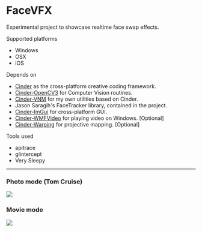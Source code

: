 # FaceVFX

Experimental project to showcase realtime face swap effects. 

Supported platforms

* Windows
* OSX
* iOS

Depends on

* [Cinder](https://github.com/vnm-interactive/Cinder) as the cross-platform creative coding framework.
* [Cinder-OpenCV3](https://github.com/cinder/Cinder-OpenCV3) for Computer Vision routines.
* [Cinder-VNM](https://github.com/vnm-interactive/Cinder-VNM) for my own utilities based on Cinder.
* Jason Saragih's FaceTracker library, contained in the project.
* [Cinder-ImGui](https://github.com/vnm-interactive/Cinder-ImGui) for cross-platform GUI.
* [Cinder-WMFVideo](https://github.com/vnm-interactive/Cinder-WMFVideo) for playing video on Windows. [Optional]
* [Cinder-Warping](https://github.com/paulhoux/Cinder-Warping) for projective mapping. [Optional]

Tools used

* apitrace
* glintercept
* Very Sleepy

-------------------

### Photo mode (Tom Cruise)

![](https://raw.githubusercontent.com/OpenAVR/face-swapper/master/doc/tom-cruise.jpg)

### Movie mode

![](https://raw.githubusercontent.com/OpenAVR/face-swapper/master/doc/movie-mode.jpg)
